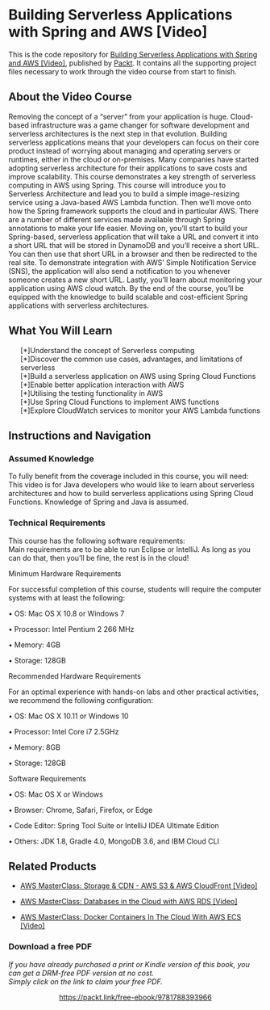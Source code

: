 # Building Serverless Applications with Spring and AWS [Video]
This is the code repository for [Building Serverless Applications with Spring and AWS [Video]](https://www.packtpub.com/application-development/building-serverless-applications-spring-and-aws-video?utm_source=github&utm_medium=repository&utm_campaign=9781788393966), published by [Packt](https://www.packtpub.com/?utm_source=github). It contains all the supporting project files necessary to work through the video course from start to finish.
## About the Video Course
Removing the concept of a “server” from your application is huge. Cloud-based infrastructure was a game changer for software development and serverless architectures is the next step in that evolution. Building serverless applications means that your developers can focus on their core product instead of worrying about managing and operating servers or runtimes, either in the cloud or on-premises. Many companies have started adopting serverless architecture for their applications to save costs and improve scalability. This course demonstrates a key strength of serverless computing in AWS using Spring.
This course will introduce you to Serverless Architecture and lead you to build a simple image-resizing service using a Java-based AWS Lambda function. Then we’ll move onto how the Spring framework supports the cloud and in particular AWS. There are a number of different services made available through Spring annotations to make your life easier. 
Moving on, you’ll start to build your Spring-based, serverless application that will take a URL and convert it into a short URL that will be stored in DynamoDB and you’ll receive a short URL. You can then use that short URL in a browser and then be redirected to the real site. To demonstrate integration with AWS’ Simple Notification Service (SNS), the application will also send a notification to you whenever someone creates a new short URL. Lastly, you’ll learn about monitoring your application using AWS cloud watch.
By the end of the course, you’ll be equipped with the knowledge to build scalable and cost-efficient Spring applications with serverless architectures.

<H2>What You Will Learn</H2>
<DIV class=book-info-will-learn-text>
<UL>
[*]Understand the concept of Serverless computing <br/>
[*]Discover the common use cases, advantages, and limitations of serverless<br/>
[*]Build a serverless application on AWS using Spring Cloud Functions<br/>
[*]Enable better application interaction with AWS<br/>
[*]Utilising the testing functionality in AWS <br/>
[*]Use Spring Cloud Functions to implement AWS functions<br/>
[*]Explore CloudWatch services to monitor your AWS Lambda functions</UL></DIV>

## Instructions and Navigation
### Assumed Knowledge
To fully benefit from the coverage included in this course, you will need:<br/>
This video is for Java developers who would like to learn about serverless architectures and how to build serverless applications using Spring Cloud Functions. Knowledge of Spring and Java is assumed.
### Technical Requirements
This course has the following software requirements:<br/>
Main requirements are to be able to run Eclipse or IntelliJ. As long as you can do that, then you’ll be fine, the rest is in the cloud!

Minimum Hardware Requirements

For successful completion of this course, students will require the computer systems with at least the following:

• OS: Mac OS X 10.8 or Windows 7

• Processor: Intel Pentium 2 266 MHz

• Memory: 4GB

• Storage: 128GB

Recommended Hardware Requirements

For an optimal experience with hands-on labs and other practical activities, we recommend the following configuration:

• OS: Mac OS X 10.11 or Windows 10

• Processor: Intel Core i7 2.5GHz

• Memory: 8GB

• Storage: 128GB

Software Requirements

• OS: Mac OS X or Windows

• Browser: Chrome, Safari, Firefox, or Edge

• Code Editor: Spring Tool Suite or IntelliJ IDEA Ultimate Edition

• Others: JDK 1.8, Gradle 4.0, MongoDB 3.6, and IBM Cloud CLI

## Related Products
* [AWS MasterClass: Storage & CDN - AWS S3 & AWS CloudFront [Video]](https://www.packtpub.com/networking-and-servers/aws-masterclass-storage-cdn-aws-s3-aws-cloudfront-video?utm_source=github&utm_medium=repository&utm_campaign=9781788992930)

* [AWS MasterClass: Databases in the Cloud with AWS RDS [Video]](https://www.packtpub.com/application-development/aws-masterclass-databases-cloud-aws-rds-video?utm_source=github&utm_medium=repository&utm_campaign=9781789539127)

* [AWS MasterClass: Docker Containers In The Cloud With AWS ECS [Video]](https://www.packtpub.com/application-development/aws-masterclass-docker-containers-cloud-aws-ecs-video?utm_source=github&utm_medium=repository&utm_campaign=9781789533132)

### Download a free PDF

 <i>If you have already purchased a print or Kindle version of this book, you can get a DRM-free PDF version at no cost.<br>Simply click on the link to claim your free PDF.</i>
<p align="center"> <a href="https://packt.link/free-ebook/9781788393966">https://packt.link/free-ebook/9781788393966 </a> </p>